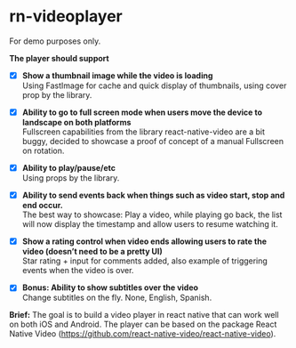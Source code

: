 # rn-videoplayer
For demo purposes only. 

**The player should support**

- [x]  **Show a thumbnail image while the video is loading**  
Using FastImage for cache and quick display of thumbnails, using cover prop by the library.


- [x]  **Ability to go to full screen mode when users move the device to landscape on both platforms**  
Fullscreen capabilities from the library react-native-video are a bit buggy, decided to showcase a proof of concept of a manual Fullscreen on rotation.


- [x]  **Ability to play/pause/etc**  
Using props by the library.


- [x]  **Ability to send events back when things such as video start, stop and end occur.**  
The best way to showcase: Play a video, while playing go back, the list will now display the timestamp and allow users to resume watching it.


- [x]  **Show a rating control when video ends allowing users to rate the video (doesn’t need to be a pretty UI)**  
Star rating + input for comments added, also example of triggering events when the video is over.


- [x]  **Bonus: Ability to show subtitles over the video**  
Change subtitles on the fly. None, English, Spanish.


**Brief:** The goal is to build a video player in react native that can work well on both iOS and Android. The player can be based on the package React Native Video (https://github.com/react-native-video/react-native-video).
